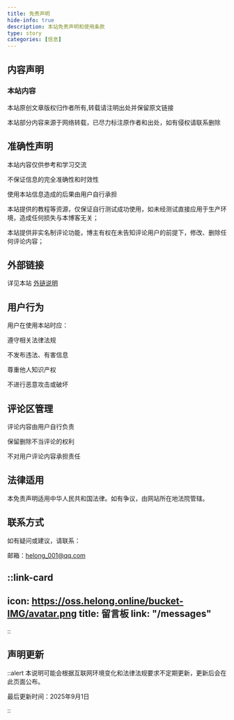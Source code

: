 ```yaml
---
title: 免责声明
hide-info: true
description: 本站免责声明和使用条款
type: story
categories: [信息]
---
```


## 内容声明

### 本站内容

本站原创文章版权归作者所有,转载请注明出处并保留原文链接

本站部分内容来源于网络转载，已尽力标注原作者和出处，如有侵权请联系删除

## 准确性声明

本站内容仅供参考和学习交流

不保证信息的完全准确性和时效性

使用本站信息造成的后果由用户自行承担

本站提供的教程等资源，仅保证自行测试成功使用，如未经测试直接应用于生产环境，造成任何损失与本博客无关；

本站提供非实名制评论功能，博主有权在未告知评论用户的前提下，修改、删除任何评论内容；

## 外部链接

详见本站 [外链说明](/info/about-link)

## 用户行为

用户在使用本站时应：

遵守相关法律法规

不发布违法、有害信息

尊重他人知识产权

不进行恶意攻击或破坏

## 评论区管理

评论内容由用户自行负责

保留删除不当评论的权利

不对用户评论内容承担责任

## 法律适用

本免责声明适用中华人民共和国法律。如有争议，由网站所在地法院管辖。

## 联系方式

如有疑问或建议，请联系：

邮箱：helong_001@qq.com

::link-card
---
icon: https://oss.helong.online/bucket-IMG/avatar.png
title: 留言板
link: "/messages"
---
::

## 声明更新

::alert
本说明可能会根据互联网环境变化和法律法规要求不定期更新，更新后会在此页面公布。

最后更新时间：2025年9月1日

::
